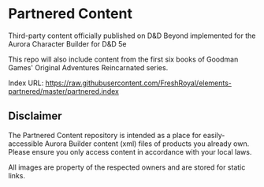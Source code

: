 # Partnered Content
Third-party content officially published on D&amp;D Beyond implemented for the Aurora Character Builder for D&amp;D 5e

This repo will also include content from the first six books of Goodman Games' Original Adventures Reincarnated series.

Index URL: https://raw.githubusercontent.com/FreshRoyal/elements-partnered/master/partnered.index

## Disclaimer
The Partnered Content repository is intended as a place for easily-accessible Aurora Builder content (xml) files of products you already own. Please ensure you only access content in accordance with your local laws.

All images are property of the respected owners and are stored for static links.

